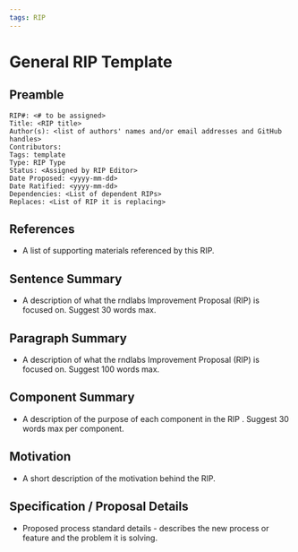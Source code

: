 ```yaml
---
tags: RIP
---
```


General RIP Template
===


## Preamble
```
RIP#: <# to be assigned>
Title: <RIP title>
Author(s): <list of authors' names and/or email addresses and GitHub handles>
Contributors:
Tags: template
Type: RIP Type
Status: <Assigned by RIP Editor>
Date Proposed: <yyyy-mm-dd>
Date Ratified: <yyyy-mm-dd>
Dependencies: <List of dependent RIPs>
Replaces: <List of RIP it is replacing>
```
## References

- A list of supporting materials referenced by this RIP.

## Sentence Summary

- A description of what the rndlabs Improvement Proposal (RIP) is focused on. Suggest 30 words max.

## Paragraph Summary

- A description of what the rndlabs Improvement Proposal (RIP) is focused on. Suggest 100 words max.

## Component Summary

- A description of the purpose of each component in the RIP . Suggest 30 words max per component.

## Motivation

- A short description of the motivation behind the RIP. 

## Specification / Proposal Details

- Proposed process standard details - describes the new process or feature and the problem it is solving.
